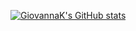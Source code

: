 [![GiovannaK's GitHub stats](https://github-readme-stats.vercel.app/api?username=GiovannaK&hide=stars,prs,issues,contribs)](https://github.com/GiovannaK/github-readme-stats)
